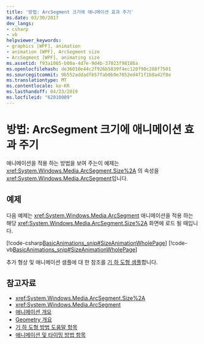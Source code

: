 ```yaml
---
title: '방법: ArcSegment 크기에 애니메이션 효과 주기'
ms.date: 03/30/2017
dev_langs:
- csharp
- vb
helpviewer_keywords:
- graphics [WPF], animation
- animation [WPF], ArcSegment size
- ArcSegment [WPF], animating size
ms.assetid: f93a1065-b00a-4d7e-9d4b-37023f98186a
ms.openlocfilehash: de36010e44c2f926b5839f4ec120f90c288f7501
ms.sourcegitcommit: 9b552addadfb57fab0b9e7852ed4f1f1b8a42f8e
ms.translationtype: MT
ms.contentlocale: ko-KR
ms.lasthandoff: 04/23/2019
ms.locfileid: "62010009"
---
```

# <a name="how-to-animate-the-size-of-an-arcsegment"></a>방법: ArcSegment 크기에 애니메이션 효과 주기
애니메이션을 적용 하는 방법을 보여 주는이 예제는 <xref:System.Windows.Media.ArcSegment.Size%2A> 의 속성을 <xref:System.Windows.Media.ArcSegment>입니다.  
  
## <a name="example"></a>예제  
 다음 예제는 <xref:System.Windows.Media.ArcSegment> 애니메이션을 적용 하는 해당 <xref:System.Windows.Media.ArcSegment.Size%2A> 화면에 로드 될 때입니다.  
  
 [!code-csharp[BasicAnimations_snip#SizeAnimationWholePage](~/samples/snippets/csharp/VS_Snippets_Wpf/BasicAnimations_snip/CSharp/SizeAnimationExample.cs#sizeanimationwholepage)]
 [!code-vb[BasicAnimations_snip#SizeAnimationWholePage](~/samples/snippets/visualbasic/VS_Snippets_Wpf/BasicAnimations_snip/VisualBasic/SizeAnimationExample.vb#sizeanimationwholepage)]  
  
 추가 형상 및 애니메이션 샘플에 대 한 참조를 [기 하 도형 샘플](https://go.microsoft.com/fwlink/?LinkID=159989)합니다.  
  
## <a name="see-also"></a>참고자료

- <xref:System.Windows.Media.ArcSegment.Size%2A>
- <xref:System.Windows.Media.ArcSegment>
- [애니메이션 개요](animation-overview.md)
- [Geometry 개요](geometry-overview.md)
- [기 하 도형 방법 도움말 항목](geometries-how-to-topics.md)
- [애니메이션 및 타이밍 방법 항목](animation-and-timing-how-to-topics.md)
